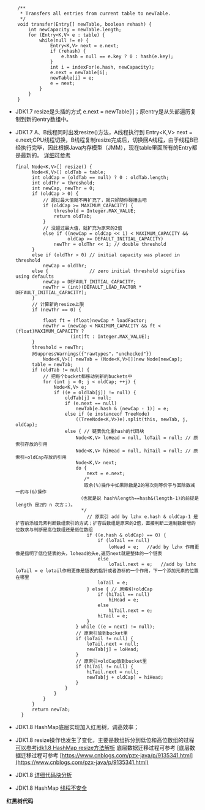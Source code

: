 
        /**
         * Transfers all entries from current table to newTable.
         */
        void transfer(Entry[] newTable, boolean rehash) {
            int newCapacity = newTable.length;
            for (Entry<K,V> e : table) {
                while(null != e) {
                    Entry<K,V> next = e.next;
                    if (rehash) {
                        e.hash = null == e.key ? 0 : hash(e.key);
                    }
                    int i = indexFor(e.hash, newCapacity);
                    e.next = newTable[i];
                    newTable[i] = e;
                    e = next;
                }
            }
        }
    
- JDK1.7 resize是头插的方式 e.next = newTable[i]；原entry是从头部遍历复制到新的entry数组中。
- JDK1.7 A、B线程同时出发resize()方法，A线程执行到 Entry<K,V> next = e.next;CPU线程切换，B线程复制resize完成后，切换回A线程，由于线程B已经执行完毕，因此根据Java内存模型（JMM），现在table里面所有的Entry都是最新的。
 [详细可参考](http://www.importnew.com/25070.html)


      final Node<K,V>[] resize() {
            Node<K,V>[] oldTab = table;
            int oldCap = (oldTab == null) ? 0 : oldTab.length;
            int oldThr = threshold;
            int newCap, newThr = 0;
            if (oldCap > 0) {
                // 超过最大值就不再扩充了，就只好随你碰撞去吧
                if (oldCap >= MAXIMUM_CAPACITY) {
                    threshold = Integer.MAX_VALUE;
                    return oldTab;
                }
                // 没超过最大值，就扩充为原来的2倍
                else if ((newCap = oldCap << 1) < MAXIMUM_CAPACITY &&
                         oldCap >= DEFAULT_INITIAL_CAPACITY)
                    newThr = oldThr << 1; // double threshold
            }
            else if (oldThr > 0) // initial capacity was placed in threshold
                newCap = oldThr;
            else {               // zero initial threshold signifies using defaults
                newCap = DEFAULT_INITIAL_CAPACITY;
                newThr = (int)(DEFAULT_LOAD_FACTOR * DEFAULT_INITIAL_CAPACITY);
            }
            // 计算新的resize上限
            if (newThr == 0) {
        
                float ft = (float)newCap * loadFactor;
                newThr = (newCap < MAXIMUM_CAPACITY && ft < (float)MAXIMUM_CAPACITY ?
                          (int)ft : Integer.MAX_VALUE);
            }
            threshold = newThr;
            @SuppressWarnings({"rawtypes"，"unchecked"})
                Node<K,V>[] newTab = (Node<K,V>[])new Node[newCap];
            table = newTab;
            if (oldTab != null) {
                // 把每个bucket都移动到新的buckets中
                for (int j = 0; j < oldCap; ++j) {
                    Node<K,V> e;
                    if ((e = oldTab[j]) != null) {
                        oldTab[j] = null;
                        if (e.next == null)
                            newTab[e.hash & (newCap - 1)] = e;
                        else if (e instanceof TreeNode)
                            ((TreeNode<K,V>)e).split(this, newTab, j, oldCap);
                        else { // 链表优化重hash的代码块
                            Node<K,V> loHead = null, loTail = null; // 原索引存放的引用
                            Node<K,V> hiHead = null, hiTail = null; // 原索引+oldCap存放的引用
                            Node<K,V> next;
                            do {
                                next = e.next;
                               /*
                               取余(%)操作中如果除数是2的幂次则等价于与其除数减一的与(&)操作
                             （也就是说 hash%length==hash&(length-1)的前提是 length 是2的 n 次方；）。
                              */
                                // 原索引 add by lzhx e.hash & oldCap-1 是扩容前添加元素判断数组索引的方式；扩容后数组是原来的2倍，直接判断二进制数新增的位数求与判断是高位数组还是低位数组
                                if ((e.hash & oldCap) == 0) {
                                    if (loTail == null)
                                        loHead = e;   //add by lzhx 作用更像是指明了低位链表的头，lohead的头e,遍历next就是整体的一个链表
                                    else
                                        loTail.next = e;   //add by lzhx loTail = e lotail作用更像是链表的指针或者游标的一个作用，下一个添加元素的位置在哪里
                                    loTail = e; 
                                } else { // 原索引+oldCap
                                    if (hiTail == null)
                                        hiHead = e;
                                    else
                                        hiTail.next = e;
                                    hiTail = e;
                                }
                            } while ((e = next) != null);
                            // 原索引放到bucket里
                            if (loTail != null) {
                                loTail.next = null;
                                newTab[j] = loHead;
                            }
                            // 原索引+oldCap放到bucket里
                            if (hiTail != null) {
                                hiTail.next = null;
                                newTab[j + oldCap] = hiHead;
                            }
                        }
                    }
                }
            }
            return newTab;
        }
        
        
- JDK1.8 HashMap底层实现加入红黑树，调高效率；
- JDK1.8 resize操作也发生了变化，主要是数组拆分到低位和高位数组的过程[可以参考jdk1.8 HashMap resize方法解析](https://www.jianshu.com/p/bdfe7ddd8f81)
底层数据迁移过程可参考 [底层数据迁移过程可参考 [https://www.cnblogs.com/pzx-java/p/9135341.html](https://www.cnblogs.com/pzx-java/p/9135341.html)
- JDK1.8 [详细代码块分析](https://blog.csdn.net/v123411739/article/details/78996181)
- JDK1.8 HashMap [线程不安全](https://blog.csdn.net/LovePluto/article/details/79712473)

**红黑树代码**